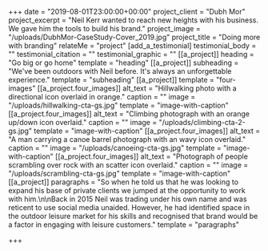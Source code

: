 +++
date = "2019-08-01T23:00:00+00:00"
project_client = "Dubh Mor"
project_excerpt = "Neil Kerr wanted to reach new heights with his business. We gave him the tools to build his brand."
project_image = "/uploads/DubhMor-CaseStudy-Cover_2019.jpg"
project_title = "Doing more with branding"
relateMe = "project"
[add_a_testimonial]
testimonial_body = ""
testimonial_citation = ""
testimonial_graphic = ""
[[a_project]]
heading = "Go big or go home"
template = "heading"
[[a_project]]
subheading = "We've been outdoors with Neil before. It's always an unforgettable experience."
template = "subheading"
[[a_project]]
template = "four-images"
[[a_project.four_images]]
alt_text = "Hillwalking photo with a directional icon overlaid in orange."
caption = ""
image = "/uploads/hillwalking-cta-gs.jpg"
template = "image-with-caption"
[[a_project.four_images]]
alt_text = "Climbing photograph with an orange up/down icon overlaid."
caption = ""
image = "/uploads/climbing-cta-2-gs.jpg"
template = "image-with-caption"
[[a_project.four_images]]
alt_text = "A man carrying a canoe barrel photograph with an wavy icon overlaid."
caption = ""
image = "/uploads/canoeing-cta-gs.jpg"
template = "image-with-caption"
[[a_project.four_images]]
alt_text = "Photograph of people scrambling over rock with an scatter icon overlaid."
caption = ""
image = "/uploads/scrambling-cta-gs.jpg"
template = "image-with-caption"
[[a_project]]
paragraphs = "So when he told us that he was looking to expand his base of private clients we jumped at the opportunity to work with him.\n\nBack in 2015 Neil was trading under his own name and was reticent to use social media unaided. However, he had identified space in the outdoor leisure market for his skills and recognised that brand would be a factor in engaging with leisure customers."
template = "paragraphs"

+++
